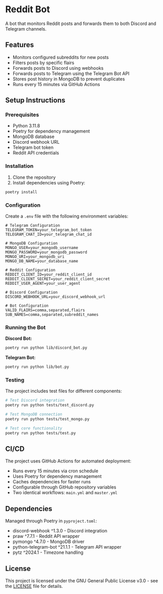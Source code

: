 # Reddit Bot

A bot that monitors Reddit posts and forwards them to both Discord and Telegram channels.

## Features

- Monitors configured subreddits for new posts
- Filters posts by specific flairs
- Forwards posts to Discord using webhooks
- Forwards posts to Telegram using the Telegram Bot API 
- Stores post history in MongoDB to prevent duplicates
- Runs every 15 minutes via GitHub Actions

## Setup Instructions

### Prerequisites

- Python 3.11.8
- Poetry for dependency management
- MongoDB database
- Discord webhook URL
- Telegram bot token
- Reddit API credentials

### Installation

1. Clone the repository
2. Install dependencies using Poetry:

```bash
poetry install
```

### Configuration

Create a `.env` file with the following environment variables:

```env
# Telegram Configuration
TELEGRAM_TOKEN=your_telegram_bot_token
TELEGRAM_CHAT_ID=your_telegram_chat_id

# MongoDB Configuration  
MONGO_USER=your_mongodb_username
MONGO_PASSWORD=your_mongodb_password
MONGO_URI=your_mongodb_uri
MONGO_DB_NAME=your_database_name

# Reddit Configuration
REDDIT_CLIENT_ID=your_reddit_client_id
REDDIT_CLIENT_SECRET=your_reddit_client_secret
REDDIT_USER_AGENT=your_user_agent

# Discord Configuration
DISCORD_WEBHOOK_URL=your_discord_webhook_url

# Bot Configuration
VALID_FLAIRS=comma,separated,flairs
SUB_NAMES=comma,separated,subreddit_names
```

### Running the Bot

**Discord Bot:**
```bash
poetry run python lib/discord_bot.py
```

**Telegram Bot:**
```bash
poetry run python lib/bot.py
```

### Testing

The project includes test files for different components:

```bash
# Test Discord integration
poetry run python tests/test_discord.py

# Test MongoDB connection
poetry run python tests/test_mongo.py

# Test core functionality
poetry run python tests/test.py
```

## CI/CD

The project uses GitHub Actions for automated deployment:

- Runs every 15 minutes via cron schedule
- Uses Poetry for dependency management
- Caches dependencies for faster runs
- Configurable through GitHub repository variables
- Two identical workflows: `main.yml` and `master.yml`

## Dependencies

Managed through Poetry in `pyproject.toml`:

- discord-webhook ^1.3.0 - Discord integration
- praw ^7.7.1 - Reddit API wrapper
- pymongo ^4.7.0 - MongoDB driver
- python-telegram-bot ^21.1.1 - Telegram API wrapper
- pytz ^2024.1 - Timezone handling

## License

This project is licensed under the GNU General Public License v3.0 - see the [LICENSE](LICENSE) file for details.